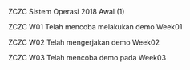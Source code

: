 ZCZC Sistem Operasi 2018 Awal (1)

ZCZC W01 Telah mencoba melakukan demo Week01

ZCZC W02 Telah mengerjakan demo Week02

ZCZC W03 Telah mencoba demo pada Week03
